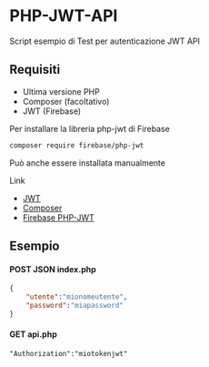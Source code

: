 PHP-JWT-API
=======
Script esempio di Test per autenticazione JWT API

Requisiti
------------

- Ultima versione PHP
- Composer (facoltativo)
- JWT (Firebase)

Per installare la libreria php-jwt di Firebase

```bash
composer require firebase/php-jwt
```

Può anche essere installata manualmente

Link

- [JWT](https://jwt.io)
- [Composer](https://getcomposer.org/)
- [Firebase PHP-JWT](https://github.com/firebase/php-jwt)

Esempio
-------

#### POST JSON index.php

```json
{
    "utente":"mionomeutente",
    "password":"miapassword"
}
```

#### GET api.php

```header
"Authorization":"miotokenjwt"
```